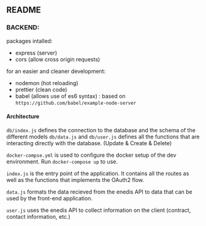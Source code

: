 ## README

### BACKEND:
packages intalled:
- express (server)
- cors (allow cross origin requests)

for an easier and cleaner development:
- nodemon (hot reloading)
- prettier (clean code)
- babel (allows use of es6 syntax) : based on `https://github.com/babel/example-node-server`

#### Architecture 
`db/index.js` defines the connection to the database and the schema of the different models
`db/data.js` and `db/user.js` defines all the functions that are interacting directly with the database. (Update & Create & Delete)

`docker-compse.yml` is used to configure the docker setup of the dev environment. Run `docker-compose up` to use. 

`index.js` is the entry point of the application. It contains all the routes as well as the functions that implements the OAuth2 flow.

`data.js` formats the data recieved from the enedis API to data that can be used by the front-end application. 

`user.js` uses the enedis API to collect information on the client (contract, contact information, etc.)

